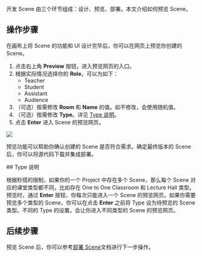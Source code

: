 开发 Scene 由三个环节组成：设计、预览、部署。本文介绍如何预览 Scene。

## 操作步骤

在画布上将 Scene 的功能和 UI 设计完毕后，你可以在网页上预览你创建的 Scene。

1. 点击右上角 **Preview** 按钮，进入预览网页的入口。
2. 根据实际情况选择你的 **Role**，可以为如下：
   - Teacher
   - Student
   - Assistant
   - Audience
3. （可选）按需修改 **Room** 和 **Name** 的值。如不修改，会使用随机值。
4. （可选）按需修改 **Type**。详见 [Type 说明](#t)。
5. 点击 **Enter** 进入 Scene 的预览网页。

![](https://web-cdn.agora.io/docs-files/1666604917075)

预览功能可以帮助你确认创建的 Scene 是否符合需求。确定最终版本的 Scene 后，你可以将源代码下载并集成部署。

<a name = "t"></a>## Type 说明

根据秒搭的限制，如果你的一个 Project 中存在多个 Scene，那么每个 Scene 对应的课堂类型都不同，比如存在 One to One Classroom 和 Lecture Hall 类型。预览时，通过 **Enter** 按钮，你每次只能进入一个 Scene 的预览网页。如果你需要预览多个类型的 Scene，你可以在点击 **Enter** 之前将 Type 设为待预览的 Scene 类型。不同的 Type 的设置，会让你进入不同类型的 Scene 的预览网页。

## 后续步骤

预览 Scene 后，你可以参考[部署 Scene](./edu_builder_integrate_scene)文档进行下一步操作。
